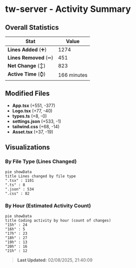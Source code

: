 # tw-server - Activity Summary 

## Overall Statistics

| Stat                   | Value                                                             |
| ---------------------- | ----------------------------------------------------------------- |
| **Lines Added** (➕)   | 1274                                          |
| **Lines Removed** (➖) | 451                                        |
| **Net Change** (↕)    | 823                |
| **Active Time** (⌚)   | 166 minutes |


## Modified Files
- **App.tsx** (+551, -377)
- **Logo.tsx** (+77, -40)
- **types.ts** (+8, -0)
- **settings.json** (+533, -1)
- **tailwind.css** (+68, -14)
- **Asset.tsx** (+37, -19)

## Visualizations

### By File Type (Lines Changed)

```mermaid
pie showData
title Lines changed by file type
".tsx" : 1101
".ts" : 8
".json" : 534
".css" : 82
```

### By Hour (Estimated Activity Count)

```mermaid
pie showData
title Coding activity by hour (count of changes)
"15h" : 24
"16h" : 5
"17h" : 23
"18h" : 27
"19h" : 13
"20h" : 16
"21h" : 12
```


> **Last Updated:** 02/08/2025, 21:40:09